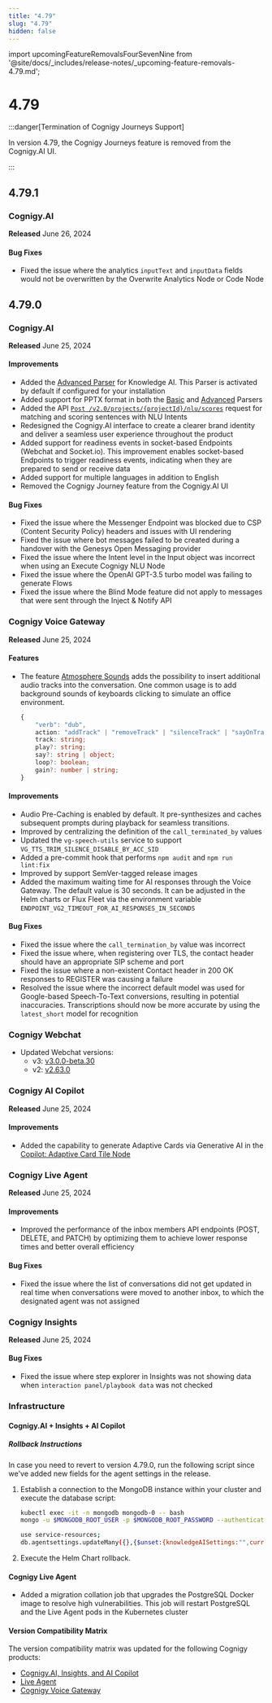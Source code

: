 ```yaml
---
title: "4.79"
slug: "4.79"
hidden: false
---
```


import upcomingFeatureRemovalsFourSevenNine from '@site/docs/_includes/release-notes/_upcoming-feature-removals-4.79.md';

# 4.79

:::danger[Termination of Cognigy Journeys Support]

  In version 4.79, the Cognigy Journeys feature is removed from the Cognigy.AI UI.

  <upcomingFeatureRemovalsFourSevenNine />

:::


## 4.79.1

### Cognigy.AI

**Released** June 26, 2024

#### Bug Fixes

- Fixed the issue where the analytics `inputText` and `inputData` fields would not be overwritten by the Overwrite Analytics Node or Code Node

## 4.79.0

### Cognigy.AI

**Released** June 25, 2024

#### Improvements

- Added the [Advanced Parser](../ai/empower/knowledge-ai/knowledge-source/text-extraction/advanced-parser.md) for Knowledge AI. This Parser is activated by default if configured for your installation 
- Added support for PPTX format in both the [Basic](../ai/empower/knowledge-ai/knowledge-source/text-extraction/basic-parser.md) and [Advanced](../ai/empower/knowledge-ai/knowledge-source/text-extraction/azure-ai.md) Parsers
- Added the API [`Post /v2.0/projects/{projectId}/nlu/scores`](../ai/empower/nlu/intents/intent-analyzer.md#testing-nlu-scores) request for matching and scoring sentences with NLU Intents
- Redesigned the Cognigy.AI interface to create a clearer brand identity and deliver a seamless user experience throughout the product 
- Added support for readiness events in socket-based Endpoints (Webchat and Socket.io). This improvement enables socket-based Endpoints to trigger readiness events, indicating when they are prepared to send or receive data 
- Added support for multiple languages in addition to English 
- Removed the Cognigy Journey feature from the Cognigy.AI UI 

#### Bug Fixes

- Fixed the issue where the Messenger Endpoint was blocked due to CSP (Content Security Policy) headers and issues with UI rendering 
- Fixed the issue where bot messages failed to be created during a handover with the Genesys Open Messaging provider 
- Fixed the issue where the Intent level in the Input object was incorrect when using an Execute Cognigy NLU Node 
- Fixed the issue where the OpenAI GPT-3.5 turbo model was failing to generate Flows 
- Fixed the issue where the Blind Mode feature did not apply to messages that were sent through the Inject & Notify API 

### Cognigy Voice Gateway

**Released** June 25, 2024

#### Features

- The feature [Atmosphere Sounds](../ai/build/node-reference/voice/voice-gateway/parameter-details.md) adds the possibility to insert additional audio tracks into the conversation. One common usage is to add background sounds of keyboards clicking to simulate an office environment.

    ```ts
    {
        "verb": "dub",
        action: "addTrack" | "removeTrack" | "silenceTrack" | "sayOnTrack" | "playOnTrack";
        track: string;
        play?: string;
        say?: string | object;
        loop?: boolean;
        gain?: number | string;
    }
    ```

#### Improvements

- Audio Pre-Caching is enabled by default. It pre-synthesizes and caches subsequent prompts during playback for seamless transitions.
- Improved by centralizing the definition of the `call_terminated_by` values
- Updated the `vg-speech-utils` service to support `VG_TTS_TRIM_SILENCE_DISABLE_BY_ACC_SID`
- Added a pre-commit hook that performs `npm audit` and `npm run lint:fix` 
- Improved by support SemVer-tagged release images
- Added the maximum waiting time for AI responses through the Voice Gateway. The default value is 30 seconds. It can be adjusted in the Helm charts or Flux Fleet via the environment variable `ENDPOINT_VG2_TIMEOUT_FOR_AI_RESPONSES_IN_SECONDS`

#### Bug Fixes

- Fixed the issue where the `call_termination_by` value was incorrect
- Fixed the issue where, when registering over TLS, the contact header should have an appropriate SIP scheme and port
- Fixed the issue where a non-existent Contact header in 200 OK responses to REGISTER was causing a failure
- Resolved the issue where the incorrect default model was used for Google-based Speech-To-Text conversions, resulting in potential inaccuracies. Transcriptions should now be more accurate by using the `latest_short` model for recognition

### Cognigy Webchat

- Updated Webchat versions:
    - v3: [v3.0.0-beta.30](https://github.com/Cognigy/WebchatWidget/releases/tag/v3.0.0-beta.30)
    - v2: [v2.63.0](https://github.com/Cognigy/WebchatWidget/releases/tag/v2.63.0)

### Cognigy AI Copilot

**Released** June 25, 2024

#### Improvements

- Added the capability to generate Adaptive Cards via Generative AI in the [Copilot: Adaptive Card Tile Node](../ai/build/node-reference/ai-copilot/set-adaptive-card-tile.md)

### Cognigy Live Agent

**Released** June 25, 2024

#### Improvements

- Improved the performance of the inbox members API endpoints (POST, DELETE, and PATCH) by optimizing them to achieve lower response times and better overall efficiency

#### Bug Fixes

- Fixed the issue where the list of conversations did not get updated in real time when conversations were moved to another inbox, to which the designated agent was not assigned

### Cognigy Insights

**Released** June 25, 2024

#### Bug Fixes

- Fixed the issue where step explorer in Insights was not showing data when `interaction panel/playbook data` was not checked

### Infrastructure

#### Cognigy.AI + Insights + AI Copilot

##### Rollback Instructions

In case you need to revert to version 4.79.0, run the following script since we've added new fields for the agent settings in the release.

1. Establish a connection to the MongoDB instance within your cluster and execute the database script:

    ```bash
    kubectl exec -it -n mongodb mongodb-0 -- bash
    mongo -u $MONGODB_ROOT_USER -p $MONGODB_ROOT_PASSWORD --authenticationDatabase admin

    use service-resources;
    db.agentsettings.updateMany({},{$unset:{knowledgeAISettings:"",currencySettings:""}});
    ```

2. Execute the Helm Chart rollback.

#### Cognigy Live Agent

- Added a migration collation job that upgrades the PostgreSQL Docker image to resolve high vulnerabilities. This job will restart PostgreSQL and the Live Agent pods in the Kubernetes cluster

#### Version Compatibility Matrix

The version compatibility matrix was updated for the following Cognigy products:

- [Cognigy.AI, Insights, and AI Copilot](../ai/installation/version-compatibility-matrix.md)
- [Live Agent](../live-agent/installation/deployment/version-compatibility-matrix.md)
- [Cognigy Voice Gateway](../voice-gateway/installation/version-compatibility-matrix.md)
